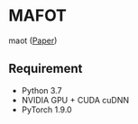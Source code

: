 # MAFOT

maot ([Paper]())




## Requirement

- Python 3.7
- NVIDIA GPU + CUDA cuDNN
- PyTorch 1.9.0

